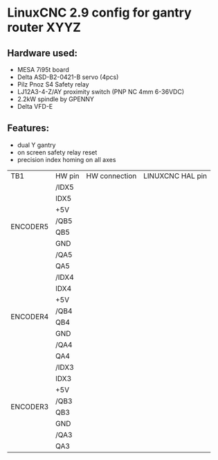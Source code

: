 # LinuxCNC 2.9 config for gantry router XYYZ

## Hardware used:
 - MESA 7i95t board
 - Delta ASD-B2-0421-B servo (4pcs)
 - Pilz Pnoz S4 Safety relay
 - LJ12A3-4-Z/AY proximity switch (PNP NC 4mm 6-36VDC)
 - 2.2kW spindle by GPENNY
 - Delta VFD-E

## Features:
 - dual Y gantry
 - on screen safety relay reset
 - precision index homing on all axes


<table>
<tr>
  <td>TB1</td>
  <td>HW pin</td>
  <td>HW connection</td>
  <td>LINUXCNC HAL pin</td>
</tr>
<tr>
  <td rowspan="8">ENCODER5</td>
  <td>/IDX5</td>
  <td></td>
  <td></td>
</tr>
<tr>
  <td>IDX5</td>
  <td></td>
  <td></td>
</tr>
<tr>
  <td>+5V</td>
  <td></td>
  <td></td>
</tr>
<tr>
  <td>/QB5</td>
  <td></td>
  <td></td>
</tr>
</tr>
<tr>
  <td>QB5</td>
  <td></td>
  <td></td>
</tr>
</tr>
<tr>
  <td>GND</td>
  <td></td>
  <td></td>
</tr>
<tr>
  <td>/QA5</td>
  <td></td>
  <td></td>
</tr>
</tr>
<tr>
  <td>QA5</td>
  <td></td>
  <td></td>
</tr>
<tr>
  <td rowspan="8">ENCODER4</td>
  <td>/IDX4</td>
  <td></td>
  <td></td>
</tr>
<tr>
  <td>IDX4</td>
  <td></td>
  <td></td>
</tr>
<tr>
  <td>+5V</td>
  <td></td>
  <td></td>
</tr>
<tr>
  <td>/QB4</td>
  <td></td>
  <td></td>
</tr>
</tr>
<tr>
  <td>QB4</td>
  <td></td>
  <td></td>
</tr>
</tr>
<tr>
  <td>GND</td>
  <td></td>
  <td></td>
</tr>
<tr>
  <td>/QA4</td>
  <td></td>
  <td></td>
</tr>
</tr>
<tr>
  <td>QA4</td>
  <td></td>
  <td></td>
</tr>
<tr>
  <td rowspan="8">ENCODER3</td>
  <td>/IDX3</td>
  <td></td>
  <td></td>
</tr>
<tr>
  <td>IDX3</td>
  <td></td>
  <td></td>
</tr>
<tr>
  <td>+5V</td>
  <td></td>
  <td></td>
</tr>
<tr>
  <td>/QB3</td>
  <td></td>
  <td></td>
</tr>
</tr>
<tr>
  <td>QB3</td>
  <td></td>
  <td></td>
</tr>
</tr>
<tr>
  <td>GND</td>
  <td></td>
  <td></td>
</tr>
<tr>
  <td>/QA3</td>
  <td></td>
  <td></td>
</tr>
</tr>
<tr>
  <td>QA3</td>
  <td></td>
  <td></td>
</tr>
</table>
